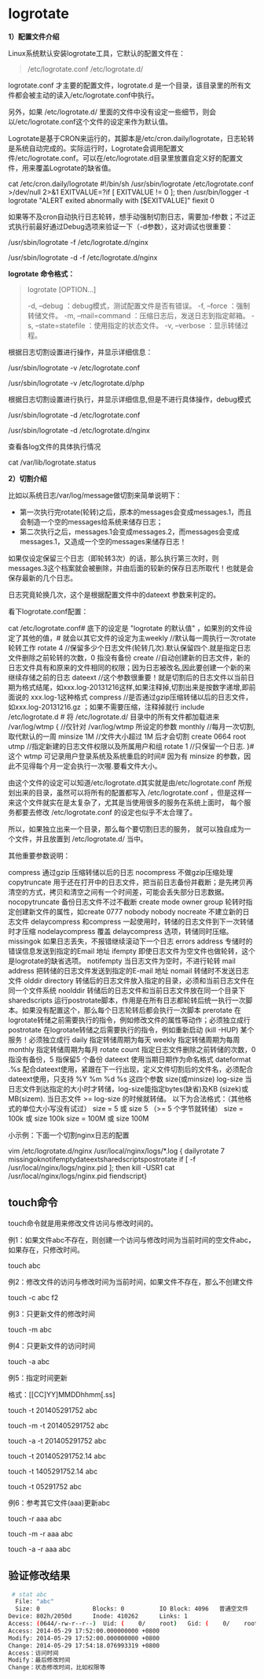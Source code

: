 # logrotate

**1）配置文件介绍**

Linux系统默认安装logrotate工具，它默认的配置文件在： 

> /etc/logrotate.conf
> /etc/logrotate.d/ 

logrotate.conf 才主要的配置文件，logrotate.d 是一个目录，该目录里的所有文件都会被主动的读入/etc/logrotate.conf中执行。 

另外，如果 /etc/logrotate.d/ 里面的文件中没有设定一些细节，则会以/etc/logrotate.conf这个文件的设定来作为默认值。 

Logrotate是基于CRON来运行的，其脚本是/etc/cron.daily/logrotate，日志轮转是系统自动完成的。实际运行时，Logrotate会调用配置文件/etc/logrotate.conf。可以在/etc/logrotate.d目录里放置自定义好的配置文件，用来覆盖Logrotate的缺省值。 

 cat /etc/cron.daily/logrotate #!/bin/sh  /usr/sbin/logrotate /etc/logrotate.conf >/dev/null 2>&1 EXITVALUE=?if [ EXITVALUE != 0 ]; then     /usr/bin/logger -t logrotate "ALERT exited abnormally with [$EXITVALUE]" fiexit 0



如果等不及cron自动执行日志轮转，想手动强制切割日志，需要加-f参数；不过正式执行前最好通过Debug选项来验证一下（-d参数），这对调试也很重要： 

 /usr/sbin/logrotate -f /etc/logrotate.d/nginx

 /usr/sbin/logrotate -d -f /etc/logrotate.d/nginx

**logrotate 命令格式：**

> logrotate [OPTION…] <configfile> 
>
> -d, –debug ：debug模式，测试配置文件是否有错误。
> -f, –force ：强制转储文件。
> -m, –mail=command ：压缩日志后，发送日志到指定邮箱。
> -s, –state=statefile ：使用指定的状态文件。
> -v, –verbose ：显示转储过程。 

根据日志切割设置进行操作，并显示详细信息： 

/usr/sbin/logrotate -v /etc/logrotate.conf 

/usr/sbin/logrotate -v /etc/logrotate.d/php 

根据日志切割设置进行执行，并显示详细信息,但是不进行具体操作，debug模式 

 /usr/sbin/logrotate -d /etc/logrotate.conf 

 /usr/sbin/logrotate -d /etc/logrotate.d/nginx 

查看各log文件的具体执行情况 

 cat /var/lib/logrotate.status 

**2）切割介绍**

比如以系统日志/var/log/message做切割来简单说明下： 

- 第一次执行完rotate(轮转)之后，原本的messages会变成messages.1，而且会制造一个空的messages给系统来储存日志；
- 第二次执行之后，messages.1会变成messages.2，而messages会变成messages.1，又造成一个空的messages来储存日志！

如果仅设定保留三个日志（即轮转3次）的话，那么执行第三次时，则 messages.3这个档案就会被删除，并由后面的较新的保存日志所取代！也就是会保存最新的几个日志。 

日志究竟轮换几次，这个是根据配置文件中的dateext 参数来判定的。 

看下logrotate.conf配置： 



 cat /etc/logrotate.conf# 底下的设定是 "logrotate 的默认值" ，如果別的文件设定了其他的值，# 就会以其它文件的设定为主weekly          //默认每一周执行一次rotate轮转工作 rotate 4       //保留多少个日志文件(轮转几次).默认保留四个.就是指定日志文件删除之前轮转的次数，0 指没有备份 create         //自动创建新的日志文件，新的日志文件具有和原来的文件相同的权限；因为日志被改名,因此要创建一个新的来继续存储之前的日志 dateext       //这个参数很重要！就是切割后的日志文件以当前日期为格式结尾，如xxx.log-20131216这样,如果注释掉,切割出来是按数字递增,即前面说的 xxx.log-1这种格式 compress      //是否通过gzip压缩转储以后的日志文件，如xxx.log-20131216.gz ；如果不需要压缩，注释掉就行   include /etc/logrotate.d # 将 /etc/logrotate.d/ 目录中的所有文件都加载进来  /var/log/wtmp {                 //仅针对 /var/log/wtmp 所设定的参数 monthly                    //每月一次切割,取代默认的一周 minsize 1M              //文件大小超过 1M 后才会切割 create 0664 root utmp            //指定新建的日志文件权限以及所属用户和组 rotate 1                    //只保留一个日志. }# 这个 wtmp 可记录用户登录系统及系统重启的时间# 因为有 minsize 的参数，因此不见得每个月一定会执行一次喔.要看文件大小。

由这个文件的设定可以知道/etc/logrotate.d其实就是由/etc/logrotate.conf 所规划出来的目录，虽然可以将所有的配置都写入 /etc/logrotate.conf ，但是这样一来这个文件就实在是太复杂了，尤其是当使用很多的服务在系统上面时， 每个服务都要去修改 /etc/logrotate.conf 的设定也似乎不太合理了。 

所以，如果独立出来一个目录，那么每个要切割日志的服务， 就可以独自成为一个文件，并且放置到 /etc/logrotate.d/ 当中。 

其他重要参数说明： 

compress                                   通过gzip 压缩转储以后的日志 nocompress                                不做gzip压缩处理 copytruncate                              用于还在打开中的日志文件，把当前日志备份并截断；是先拷贝再清空的方式，拷贝和清空之间有一个时间差，可能会丢失部分日志数据。 nocopytruncate                           备份日志文件不过不截断 create mode owner group             轮转时指定创建新文件的属性，如create 0777 nobody nobody nocreate                                    不建立新的日志文件 delaycompress                           和compress 一起使用时，转储的日志文件到下一次转储时才压缩 nodelaycompress                        覆盖 delaycompress 选项，转储同时压缩。 missingok                                 如果日志丢失，不报错继续滚动下一个日志 errors address                           专储时的错误信息发送到指定的Email 地址 ifempty                                    即使日志文件为空文件也做轮转，这个是logrotate的缺省选项。 notifempty                               当日志文件为空时，不进行轮转 mail address                             把转储的日志文件发送到指定的E-mail 地址 nomail                                     转储时不发送日志文件 olddir directory                         转储后的日志文件放入指定的目录，必须和当前日志文件在同一个文件系统 noolddir                                   转储后的日志文件和当前日志文件放在同一个目录下 sharedscripts                           运行postrotate脚本，作用是在所有日志都轮转后统一执行一次脚本。如果没有配置这个，那么每个日志轮转后都会执行一次脚本 prerotate                                 在logrotate转储之前需要执行的指令，例如修改文件的属性等动作；必须独立成行 postrotate                               在logrotate转储之后需要执行的指令，例如重新启动 (kill -HUP) 某个服务！必须独立成行 daily                                       指定转储周期为每天 weekly                                    指定转储周期为每周 monthly                                  指定转储周期为每月 rotate count                            指定日志文件删除之前转储的次数，0 指没有备份，5 指保留5 个备份 dateext                                  使用当期日期作为命名格式 dateformat .%s                       配合dateext使用，紧跟在下一行出现，定义文件切割后的文件名，必须配合dateext使用，只支持 %Y %m %d %s 这四个参数 size(或minsize) log-size            当日志文件到达指定的大小时才转储，log-size能指定bytes(缺省)及KB (sizek)或MB(sizem).   当日志文件 >= log-size 的时候就转储。 以下为合法格式：（其他格式的单位大小写没有试过） size = 5 或 size 5 （>= 5 个字节就转储） size = 100k 或 size 100k size = 100M 或 size 100M 

小示例：下面一个切割nginx日志的配置 

 vim /etc/logrotate.d/nginx /usr/local/nginx/logs/*.log { dailyrotate 7 missingoknotifemptydateextsharedscriptspostrotate    if [ -f /usr/local/nginx/logs/nginx.pid ]; then         kill -USR1 cat /usr/local/nginx/logs/nginx.pid     fiendscript}

## touch命令 

touch命令就是用来修改文件访问与修改时间的。 

例1：如果文件abc不存在，则创建一个访问与修改时间为当前时间的空文件abc，如果存在，只修改时间。 

touch abc

例2：修改文件的访问与修改时间为当前时间，如果文件不存在，那么不创建文件 

touch -c abc f2

例3：只更新文件的修改时间 

touch -m abc

例4：只更新文件的访问时间 

touch -a abc

例5：指定时间更新 

格式：[[CC]YY]MMDDhhmm[.ss] 

touch -t  201405291752 abc

touch -m -t  201405291752 abc

touch -a -t  201405291752 abc

touch -t  201405291752.14 abc

touch -t  1405291752.14 abc

touch -t  05291752 abc

例6：参考其它文件(aaa)更新abc 

touch -r aaa abc

touch -m -r aaa abc

touch -a -r aaa abc

## 验证修改结果 

```bash
 # stat abc
  File: "abc"
  Size: 0               Blocks: 0          IO Block: 4096   普通空文件
Device: 802h/2050d      Inode: 410262      Links: 1
Access: (0644/-rw-r--r--)  Uid: (    0/    root)   Gid: (    0/    root)
Access: 2014-05-29 17:52:00.000000000 +0800
Modify: 2014-05-29 17:52:00.000000000 +0800
Change: 2014-05-29 17:54:18.076993319 +0800
Access：访问时间
Modify：最后修改时间
Change：状态修改时间，比如权限等
```

